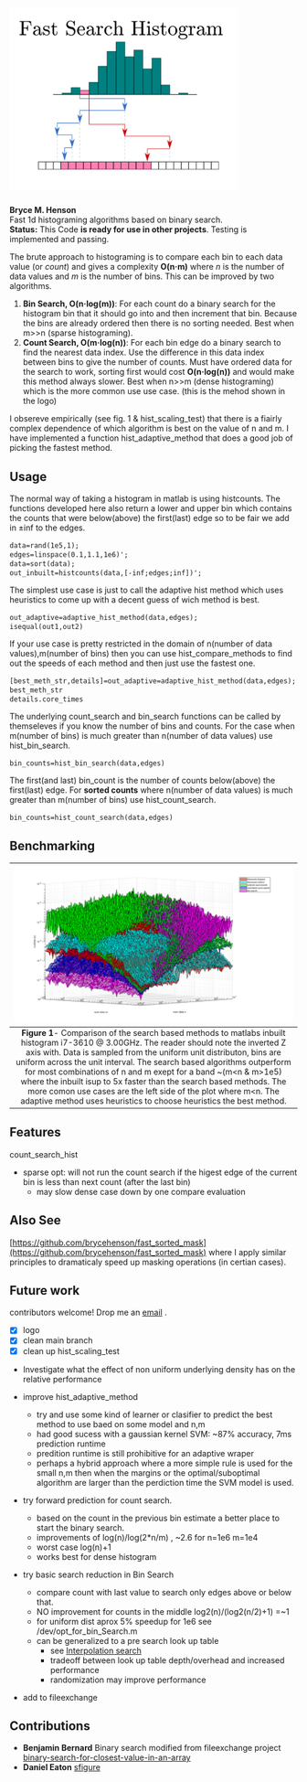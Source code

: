 # <img src="figs/logo.png" alt="diagram of the count search method" width="400"/> 
**Bryce M. Henson**  
Fast 1d histograming algorithms based on binary search.   
**Status:** This Code **is ready for use in other projects**. Testing is implemented and passing.  


The brute approach to histograming is to compare each bin to each data value (or *count*) and gives a complexity **O(n·m)** where *n* is the number of data values and *m* is the number of bins. This can be improved by two algorithms.
1. **Bin Search, O(n·log(m))**: For each count do a binary search for the histogram bin that it should go into and then increment that bin. Because the bins are already ordered then there is no sorting needed. Best when m>>n (sparse histograming).
2. **Count Search, O(m·log(n))**:  For each bin edge do a binary search to find the nearest data index. Use the difference in this data index between bins to give the number of counts.  Must have ordered data for the search to work, sorting first would cost **O(n·log(n))** and would make this method always slower. Best when n>>m (dense histograming) which is the more common use use case. (this is the mehod shown in the logo)

I obsereve empirically (see fig. 1 & hist_scaling_test) that there is a fiairly complex dependence of which algorithm is best on the value of n and m. I have implemented a function hist_adaptive_method that does a good job of picking the fastest method.


## Usage
The normal way of taking a histogram in matlab is using histcounts. The functions developed here also return a lower and upper bin which contains the counts that were below(above) the first(last) edge so to be fair we add in ±inf to the edges.
```
data=rand(1e5,1);
edges=linspace(0.1,1.1,1e6)';
data=sort(data);
out_inbuilt=histcounts(data,[-inf;edges;inf])';
```
The simplest use case is just to call the adaptive hist method which uses heuristics to come up with a decent guess of wich method is best.
```
out_adaptive=adaptive_hist_method(data,edges);
isequal(out1,out2)
```
If your use case is pretty restricted in the domain of n(number of data values),m(number of bins) then you can use hist_compare_methods to find out the speeds of each method and then just use the fastest one. 
```
[best_meth_str,details]=out_adaptive=adaptive_hist_method(data,edges);
best_meth_str
details.core_times
```
The underlying count_search and bin_search functions can be called by themseleves if you know the number of bins and counts. For the case when m(number of bins) is much greater than n(number of data values) use hist_bin_search.
```
bin_counts=hist_bin_search(data,edges)
```
The first(and last) bin_count is the number of counts below(above) the first(last) edge.
For **sorted counts** where n(number of data values) is much greater than m(number of bins) use hist_count_search.
```
bin_counts=hist_count_search(data,edges)
```


## Benchmarking
| ![A comparison runtime for different hist algorithms](/figs/scaling_comparison.png "Fig1") | 
|:--:| 
 **Figure 1**- Comparison of the search based methods to matlabs inbuilt histogram i7-3610 @ 3.00GHz. The reader should note the inverted Z axis with. Data is sampled from the uniform unit distributon, bins are uniform across the unit interval. The search based algorithms outperform for most combinations of n and m exept for a band ~(m<n & m>1e5) where the inbuilt isup to 5x faster than the search based methods. The more comon use cases are the left side of the plot where m<n. The adaptive method uses heuristics to choose heuristics the best method.|

## Features
count_search_hist  
- sparse opt: will not run the count search if the higest edge of the current bin is less than next count (after the last bin)
  - may slow dense case down by one compare evaluation
  
## Also See
[https://github.com/brycehenson/fast_sorted_mask](https://github.com/brycehenson/fast_sorted_mask) where I apply similar principles to dramaticaly speed up masking operations (in certian cases). 	

## Future work
contributors welcome! Drop me an [email](mailto:bryce.m.henson+github.fast_search_histogram@gmail.com?subject=I%20would%20Like%20to%20Contribute[github][fast_search_histogram]) .

- [x] logo
- [x] clean main branch
- [x] clean up hist_scaling_test
- Investigate what the effect of non uniform underlying density has on the relative performance
- improve hist_adaptive_method
  - try and use some kind of learner or clasifier to predict the best method to use baed on some model and n,m
  - had good sucess with a gaussian kernel SVM: ~87% accuracy, 7ms prediction runtime
  - predition runtime is still prohibitive for an adaptive wraper
  - perhaps a hybrid approach where a more simple rule is used for the small n,m then when the margins or the optimal/suboptimal algorithm are larger than the perdiction time the SVM model is used. 
- try forward prediction for count search.
  - based on the count in the previous bin estimate a better place to start the binary search.
  - improvements of log(n)/log(2*n/m) , ~2.6 for n=1e6 m=1e4
  - worst case log(n)+1
  - works best for dense histogram
 
- try basic search reduction in Bin Search
  - compare count with last value to search only edges above or below that.
  - NO improvement for counts in the middle log2(n)/(log2(n/2)+1) =~1 
  - for uniform dist aprox 5% speedup for 1e6 see /dev/opt_for_bin_Search.m
  - can be generalized to a pre search look up table
    - see [Interpolation search](https://en.wikipedia.org/wiki/Interpolation_search)
	- tradeoff between look up table depth/overhead and increased performance 
    - randomization may improve performance	
- add to fileexchange

## Contributions
- **Benjamin Bernard** Binary search modified from fileexchange project [binary-search-for-closest-value-in-an-array](https://au.mathworks.com/matlabcentral/fileexchange/37915-binary-search-for-closest-value-in-an-array)
- **Daniel Eaton**    [sfigure](https://au.mathworks.com/matlabcentral/fileexchange/8919-smart-silent-figure)




